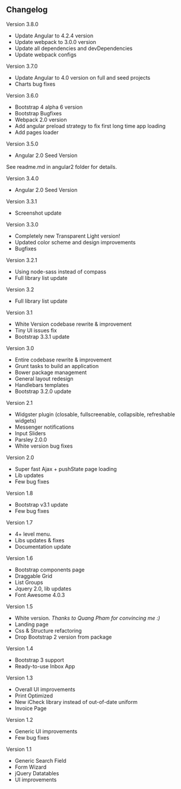 
Changelog
-

Version 3.8.0
- Update Angular to 4.2.4 version
- Update webpack to 3.0.0 version
- Update all dependencies and devDependencies
- Update webpack configs

Version 3.7.0

- Update Angular to 4.0 version on full and seed projects
- Charts bug fixes

Version 3.6.0

- Bootstrap 4 alpha 6 version
- Bootstrap Bugfixes
- Webpack 2.0 version
- Add angular preload strategy to fix first long time app loading
- Add pages loader

Version 3.5.0

- Angular 2.0 Seed Version

See readme.md in angular2 folder for details.

Version 3.4.0

- Angular 2.0 Seed Version

Version 3.3.1

- Screenshot update

Version 3.3.0

- Completely new Transparent Light version!
- Updated color scheme and design improvements
- Bugfixes

Version 3.2.1

- Using node-sass instead of compass
- Full library list update

Version 3.2

- Full library list update

Version 3.1

- White Version codebase rewrite & improvement
- Tiny UI issues fix
- Bootstrap 3.3.1 update

Version 3.0

- Entire codebase rewrite & improvement
- Grunt tasks to build an application
- Bower package management
- General layout redesign
- Handlebars templates
- Bootstrap 3.2.0 update

Version 2.1

- Widgster plugin (closable, fullscreenable, collapsible, refreshable widgets)
- Messenger notifications
- Input Sliders
- Parsley 2.0.0
- White version bug fixes

Version 2.0

- Super fast Ajax + pushState page loading
- Lib updates
- Few bug fixes

Version 1.8

  - Bootstrap v3.1 update
  - Few bug fixes

Version 1.7

  - 4+ level menu.
  - Libs updates & fixes
  - Documentation update

Version 1.6

  - Bootstrap components page
  - Draggable Grid
  - List Groups
  - Jquery 2.0, lib updates
  - Font Awesome 4.0.3

Version 1.5

  - White version. *Thanks to Quang Pham for convincing me :)*
  - Landing page
  - Css & Structure refactoring
  - Drop Bootstrap 2 version from package

Version 1.4

  - Bootstrap 3 support
  - Ready-to-use Inbox App

Version 1.3

  - Overall UI improvements
  - Print Optimized
  - New iCheck library instead of out-of-date uniform
  - Invoice Page

Version 1.2

  - Generic UI improvements
  - Few bug fixes

Version 1.1

  - Generic Search Field
  - Form Wizard
  - jQuery Datatables
  - UI improvements
